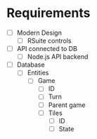 # Requirements
- [ ] Modern Design
  - [ ] RSuite controls
- [ ] API connected to DB
  - [ ] Node.js API backend
- [ ] Database
  - [ ] Entities
    - [ ] Game
      - [ ] ID
      - [ ] Turn
      - [ ] Parent game
      - [ ] Tiles
        - [ ] ID
        - [ ] State
